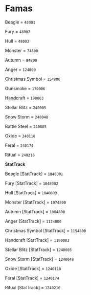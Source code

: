 # Famas


Beagle = `48001`

Fury = `48002`

Hull = `48003`

Monster = `74800`

Autumn = `84800`

Anger = `124800`

Christmas Symbol = `154800`

Gunsmoke = `170006`

Handcraft = `190003`

Stellar Blitz = `240005`

Snow Storm = `240048`

Battle Steel = `240085`

Oxide = `240118`

Feral = `240174`

Ritual = `240216`

**StatTrack**


Beagle [StatTrack] = `1048001`

Fury [StatTrack] = `1048002`

Hull [StatTrack] = `1048003`

Monster [StatTrack] = `1074800`

Autumn [StatTrack] = `1084800`

Anger [StatTrack] = `1124800`

Christmas Symbol [StatTrack] = `1154800`

Handcraft [StatTrack] = `1190003`

Stellar Blitz [StatTrack] = `1240005`

Snow Storm [StatTrack] = `1240048`

Oxide [StatTrack] = `1240118`

Feral [StatTrack] = `1240174`

Ritual [StatTrack] = `1240216`